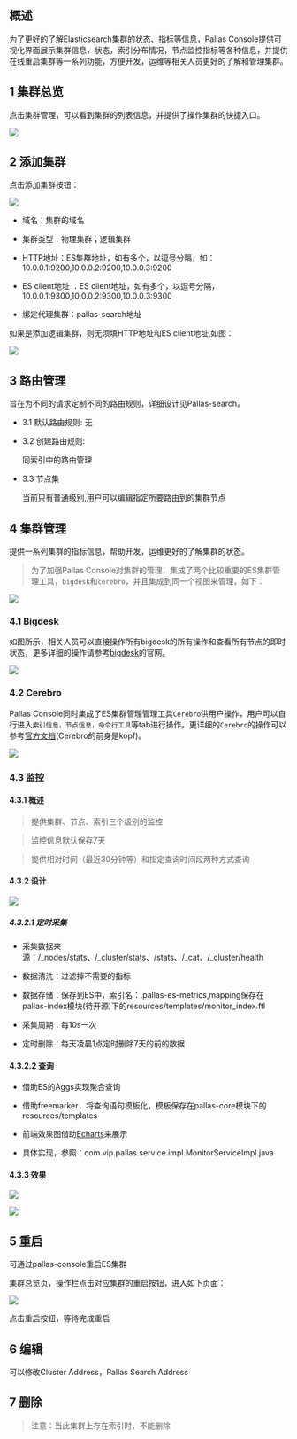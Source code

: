 ## 概述

为了更好的了解Elasticsearch集群的状态、指标等信息，Pallas Console提供可视化界面展示集群信息，状态，索引分布情况，节点监控指标等各种信息，并提供在线重启集群等一系列功能，方便开发，运维等相关人员更好的了解和管理集群。

## 1 集群总览

点击集群管理，可以看到集群的列表信息，并提供了操作集群的快捷入口。

![](image/clusteroverview_open.png)

## 2 添加集群

  点击添加集群按钮：

  ![](image/addphycluster_open.png)

  - 域名：集群的域名

  - 集群类型：物理集群；逻辑集群

  - HTTP地址：ES集群地址，如有多个，以逗号分隔，如：10.0.0.1:9200,10.0.0.2:9200,10.0.0.3:9200

  - ES client地址 ：ES client地址，如有多个，以逗号分隔，10.0.0.1:9300,10.0.0.2:9300,10.0.0.3:9300

  - 绑定代理集群：pallas-search地址

  如果是添加逻辑集群，则无须填HTTP地址和ES client地址,如图：

![](image/addlogicluster_open.png)

## 3 路由管理

旨在为不同的请求定制不同的路由规则，详细设计见Pallas-search。

- 3.1 默认路由规则: 无
 
- 3.2 创建路由规则:

  同索引中的路由管理
  
- 3.3 节点集

  当前只有普通级别,用户可以编辑指定所要路由到的集群节点


## 4 集群管理

提供一系列集群的指标信息，帮助开发，运维更好的了解集群的状态。

> 为了加强Pallas Console对集群的管理，集成了两个比较重要的ES集群管理工具，`bigdesk`和`cerebro`，并且集成到同一个视图来管理，如下：

![](image/coverview_open.png)

### 4.1 Bigdesk

如图所示，相关人员可以直接操作所有bigdesk的所有操作和查看所有节点的即时状态，更多详细的操作请参考[bigdesk](https://github.com/hlstudio/bigdesk)的官网。

![](image/bigdesk.png)

### 4.2 Cerebro

Pallas Console同时集成了ES集群管理管理工具`Cerebro`供用户操作，用户可以自行进入`索引信息，节点信息，命令行工具`等tab进行操作。更详细的`Cerebro`的操作可以参考[官方文档](https://github.com/lmenezes/elasticsearch-kopf)(Cerebro的前身是kopf)。

![](image/coverview_open.png)

### 4.3 监控

#### 4.3.1 概述

> 提供集群、节点、索引三个级别的监控

> 监控信息默认保存7天

> 提供相对时间（最近30分钟等）和指定查询时间段两种方式查询

#### 4.3.2 设计

![](image/monitor.png)

##### 4.3.2.1 定时采集

- 采集数据来源：/_nodes/stats、/_cluster/stats、/stats、/_cat、/_cluster/health

- 数据清洗：过滤掉不需要的指标

- 数据存储：保存到ES中，索引名：.pallas-es-metrics,mapping保存在pallas-index模块(待开源)下的resources/templates/monitor_index.ftl

- 采集周期：每10s一次

- 定时删除：每天凌晨1点定时删除7天的前的数据

#### 4.3.2.2 查询

- 借助ES的Aggs实现聚合查询

- 借助freemarker，将查询语句模板化，模板保存在pallas-core模块下的resources/templates

- 前端效果图借助[Echarts](https://echarts.baidu.com/)来展示

- 具体实现，参照：com.vip.pallas.service.impl.MonitorServiceImpl.java

#### 4.3.3 效果

![](image/monitor_cluster.png)

![](image/monitor_index_open.jpg)

## 5 重启

可通过pallas-console重启ES集群

集群总览页，操作栏点击对应集群的重启按钮，进入如下页面：

![](image/clusterRestart_open.png)

点击重启按钮，等待完成重启

## 6 编辑

可以修改Cluster Address，Pallas Search Address

## 7 删除

> 注意：当此集群上存在索引时，不能删除 